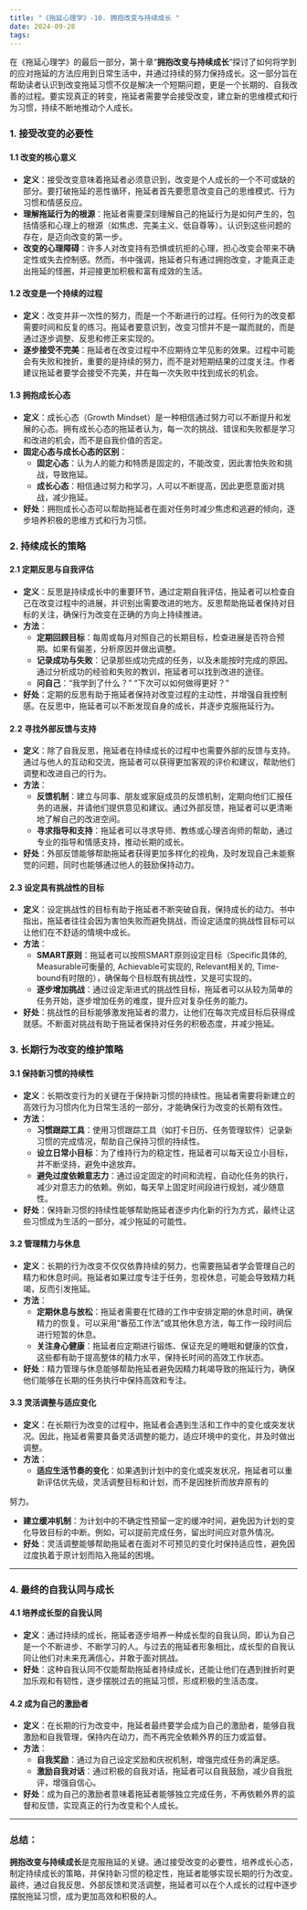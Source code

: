 ```yaml
---
title: "《拖延心理学》-10. 拥抱改变与持续成长 "
date: 2024-09-28
tags: 
---
```

在《拖延心理学》的最后一部分，第十章“**拥抱改变与持续成长**”探讨了如何将学到的应对拖延的方法应用到日常生活中，并通过持续的努力保持成长。这一部分旨在帮助读者认识到改变拖延习惯不仅是解决一个短期问题，更是一个长期的、自我改善的过程。要实现真正的转变，拖延者需要学会接受改变，建立新的思维模式和行为习惯，持续不断地推动个人成长。

### 1. **接受改变的必要性**

#### 1.1 改变的核心意义
- **定义**：接受改变意味着拖延者必须意识到，改变是个人成长的一个不可或缺的部分。要打破拖延的恶性循环，拖延者首先要愿意改变自己的思维模式、行为习惯和情感反应。
- **理解拖延行为的根源**：拖延者需要深刻理解自己的拖延行为是如何产生的，包括情感和心理上的根源（如焦虑、完美主义、低自尊等）。认识到这些问题的存在，是迈向改变的第一步。
- **改变的心理障碍**：许多人对改变持有恐惧或抗拒的心理，担心改变会带来不确定性或失去控制感。然而，书中强调，拖延者只有通过拥抱改变，才能真正走出拖延的怪圈，并迎接更加积极和富有成效的生活。

#### 1.2 改变是一个持续的过程
- **定义**：改变并非一次性的努力，而是一个不断进行的过程。任何行为的改变都需要时间和反复的练习。拖延者要意识到，改变习惯并不是一蹴而就的，而是通过逐步调整、反思和修正来实现的。
- **逐步接受不完美**：拖延者在改变过程中不应期待立竿见影的效果。过程中可能会有失败和挫折，重要的是持续的努力，而不是对短期结果的过度关注。作者建议拖延者要学会接受不完美，并在每一次失败中找到成长的机会。

#### 1.3 拥抱成长心态
- **定义**：成长心态（Growth Mindset）是一种相信通过努力可以不断提升和发展的心态。拥有成长心态的拖延者认为，每一次的挑战、错误和失败都是学习和改进的机会，而不是自我价值的否定。
- **固定心态与成长心态的区别**：
    - **固定心态**：认为人的能力和特质是固定的，不能改变，因此害怕失败和挑战，导致拖延。
    - **成长心态**：相信通过努力和学习，人可以不断提高，因此更愿意面对挑战，减少拖延。
- **好处**：拥抱成长心态可以帮助拖延者在面对任务时减少焦虑和逃避的倾向，逐步培养积极的思维方式和行为习惯。

### 2. **持续成长的策略**

#### 2.1 定期反思与自我评估
- **定义**：反思是持续成长中的重要环节，通过定期自我评估，拖延者可以检查自己在改变过程中的进展，并识别出需要改进的地方。反思帮助拖延者保持对目标的关注，确保行为改变在正确的方向上持续推进。
- **方法**：
    - **定期回顾目标**：每周或每月对照自己的长期目标，检查进展是否符合预期。如果有偏差，分析原因并做出调整。
    - **记录成功与失败**：记录那些成功完成的任务，以及未能按时完成的原因。通过分析成功的经验和失败的教训，拖延者可以找到改进的途径。
    - **问自己**：“我学到了什么？” “下次可以如何做得更好？”
- **好处**：定期的反思有助于拖延者保持对改变过程的主动性，并增强自我控制感。在反思中，拖延者可以不断发现自身的成长，并逐步克服拖延行为。

#### 2.2 寻找外部反馈与支持
- **定义**：除了自我反思，拖延者在持续成长的过程中也需要外部的反馈与支持。通过与他人的互动和交流，拖延者可以获得更加客观的评价和建议，帮助他们调整和改进自己的行为。
- **方法**：
    - **反馈机制**：建立与同事、朋友或家庭成员的反馈机制，定期向他们汇报任务的进展，并请他们提供意见和建议。通过外部反馈，拖延者可以更清晰地了解自己的改进空间。
    - **寻求指导和支持**：拖延者可以寻求导师、教练或心理咨询师的帮助，通过专业的指导和情感支持，推动长期的成长。
- **好处**：外部反馈能够帮助拖延者获得更加多样化的视角，及时发现自己未能察觉的问题，同时也能够通过他人的鼓励保持动力。

#### 2.3 设定具有挑战性的目标
- **定义**：设定挑战性的目标有助于拖延者不断突破自我，保持成长的动力。书中指出，拖延者往往会因为害怕失败而避免挑战，而设定适度的挑战性目标可以让他们在不舒适的情境中成长。
- **方法**：
    - **SMART原则**：拖延者可以按照SMART原则设定目标（Specific具体的, Measurable可衡量的, Achievable可实现的, Relevant相关的, Time-bound有时限的），确保每个目标既有挑战性，又是可实现的。
    - **逐步增加挑战**：通过设定渐进式的挑战性目标，拖延者可以从较为简单的任务开始，逐步增加任务的难度，提升应对复杂任务的能力。
- **好处**：挑战性的目标能够激发拖延者的潜力，让他们在每次完成目标后获得成就感。不断面对挑战有助于拖延者保持对任务的积极态度，并减少拖延。

### 3. **长期行为改变的维护策略**

#### 3.1 保持新习惯的持续性
- **定义**：长期改变行为的关键在于保持新习惯的持续性。拖延者需要将新建立的高效行为习惯内化为日常生活的一部分，才能确保行为改变的长期有效性。
- **方法**：
    - **习惯跟踪工具**：使用习惯跟踪工具（如打卡日历、任务管理软件）记录新习惯的完成情况，帮助自己保持习惯的持续性。
    - **设立日常小目标**：为了维持行为的稳定性，拖延者可以每天设立小目标，并不断坚持，避免中途放弃。
    - **避免过度依赖意志力**：通过设定固定的时间和流程，自动化任务的执行，减少对意志力的依赖。例如，每天早上固定时间段进行规划，减少随意性。
- **好处**：保持新习惯的持续性能够帮助拖延者逐步内化新的行为方式，最终让这些习惯成为生活的一部分，减少拖延的可能性。

#### 3.2 管理精力与休息
- **定义**：长期的行为改变不仅仅依靠持续的努力，也需要拖延者学会管理自己的精力和休息时间。拖延者如果过度专注于任务，忽视休息，可能会导致精力耗竭，反而引发拖延。
- **方法**：
    - **定期休息与放松**：拖延者需要在忙碌的工作中安排定期的休息时间，确保精力的恢复。可以采用“番茄工作法”或其他休息方法，每工作一段时间后进行短暂的休息。
    - **关注身心健康**：拖延者应定期进行锻炼、保证充足的睡眠和健康的饮食，这些都有助于提高整体的精力水平，保持长时间的高效工作状态。
- **好处**：精力管理与休息能够帮助拖延者避免因精力耗竭导致的拖延行为，确保他们能够在长期的任务执行中保持高效和专注。

#### 3.3 灵活调整与适应变化
- **定义**：在长期行为改变的过程中，拖延者会遇到生活和工作中的变化或突发状况。因此，拖延者需要具备灵活调整的能力，适应环境中的变化，并及时做出调整。
- **方法**：
    - **适应生活节奏的变化**：如果遇到计划中的变化或突发状况，拖延者可以重新评估优先级，灵活调整目标和计划，而不是因挫折而放弃原有的

努力。
- **建立缓冲机制**：为计划中的不确定性预留一定的缓冲时间，避免因为计划的变化导致目标的中断。例如，可以提前完成任务，留出时间应对意外情况。
- **好处**：灵活调整能够帮助拖延者在面对不可预见的变化时保持适应性，避免因过度执着于原计划而陷入拖延的困境。

---

### 4. **最终的自我认同与成长**

#### 4.1 培养成长型的自我认同
- **定义**：通过持续的成长，拖延者逐步培养一种成长型的自我认同，即认为自己是一个不断进步、不断学习的人。与过去的拖延者形象相比，成长型的自我认同让他们对未来充满信心，并敢于面对挑战。
- **好处**：这种自我认同不仅能帮助拖延者持续成长，还能让他们在遇到挫折时更加乐观和有韧性，逐步摆脱过去的拖延习惯，形成积极的生活态度。

#### 4.2 成为自己的激励者
- **定义**：在长期的行为改变中，拖延者最终要学会成为自己的激励者，能够自我激励和自我管理，保持内在动力，而不再完全依赖外界的压力或监督。
- **方法**：
    - **自我奖励**：通过为自己设定奖励和庆祝机制，增强完成任务的满足感。
    - **激励自我对话**：通过积极的自我对话，拖延者可以自我鼓励，减少自我批评，增强自信心。
- **好处**：成为自己的激励者意味着拖延者能够独立完成任务，不再依赖外界的监督和反馈，实现真正的行为改变和个人成长。

---

### 总结：
**拥抱改变与持续成长**是克服拖延的关键。通过接受改变的必要性，培养成长心态，制定持续成长的策略，并保持新习惯的稳定性，拖延者能够实现长期的行为改变。最终，通过自我反思、外部反馈和灵活调整，拖延者可以在个人成长的过程中逐步摆脱拖延习惯，成为更加高效和积极的人。